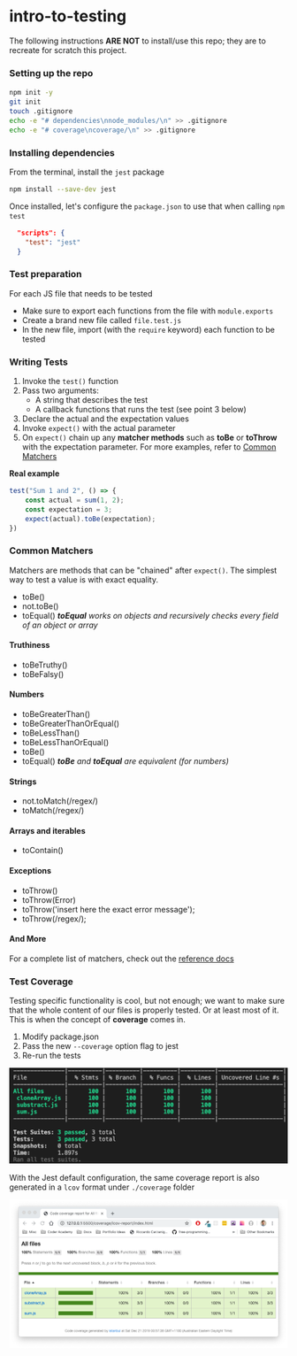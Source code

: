 # intro-to-testing

The following instructions **ARE NOT** to install/use this repo; they are to recreate for scratch this project.

### Setting up the repo

```sh
npm init -y
git init
touch .gitignore
echo -e "# dependencies\nnode_modules/\n" >> .gitignore
echo -e "# coverage\ncoverage/\n" >> .gitignore
```

### Installing dependencies

From the terminal, install the `jest` package
```sh
npm install --save-dev jest
```

Once installed, let's configure the `package.json` to use that when calling `npm test`
```json
  "scripts": {
    "test": "jest"
  }
```

### Test preparation

For each JS file that needs to be tested
* Make sure to export each functions from the file with `module.exports`
* Create a brand new file called `file.test.js`
* In the new file, import (with the `require` keyword) each function to be tested

### Writing Tests

1. Invoke the `test()` function
2. Pass two arguments:
   * A string that describes the test
   * A callback functions that runs the test (see point 3 below)
3. Declare the actual and the expectation values
4. Invoke `expect()` with the actual parameter
5. On `expect()` chain up any **matcher methods** such as **toBe** or **toThrow** with the expectation parameter. For more examples, refer to [Common Matchers](###common-matchers)

**Real example**

```js
test("Sum 1 and 2", () => {
    const actual = sum(1, 2);
    const expectation = 3;
    expect(actual).toBe(expectation);
})
```

### Common Matchers

Matchers are methods that can be "chained" after `expect()`.
The simplest way to test a value is with exact equality.

* toBe()
* not.toBe()
* toEqual()
***toEqual** works on objects and recursively checks every field of an object or array*

#### Truthiness

* toBeTruthy()
* toBeFalsy()

#### Numbers

* toBeGreaterThan()
* toBeGreaterThanOrEqual()
* toBeLessThan()
* toBeLessThanOrEqual()
* toBe()
* toEqual()
***toBe** and **toEqual** are equivalent (for numbers)*

#### Strings

* not.toMatch(/regex/)
* toMatch(/regex/)

#### Arrays and iterables

* toContain()

#### Exceptions

* toThrow()
* toThrow(Error)
* toThrow('insert here the exact error message');
* toThrow(/regex/);

#### And More

For a complete list of matchers, check out the [reference docs](https://jestjs.io/docs/en/expect)

### Test Coverage

Testing specific functionality is cool, but not enough; we want to make sure that the whole content of our files is properly tested. Or at least most of it.
This is when the concept of **coverage** comes in.

1. Modify package.json
2. Pass the new `--coverage` option flag to jest
3. Re-run the tests

![Terminal Coverage Report](./images/terminal-coverage-report.png)

With the Jest default configuration, the same coverage report is also generated in a `lcov` format under `./coverage` folder

![HTML Coverage Report](./images/html-coverage-report.png)